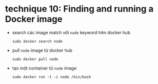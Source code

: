 # technique 10: Finding and running a Docker image

- search các image match với `node` keyword trên docker hub
  ```shell
  sudo docker search node
  ```

- pull `node` image từ docker hub
  ```
  sudo docker pull node
  ```

- tạo một container từ `node` image
  ```shell
  sudo docker run -t -i node /bin/bash
  ```

